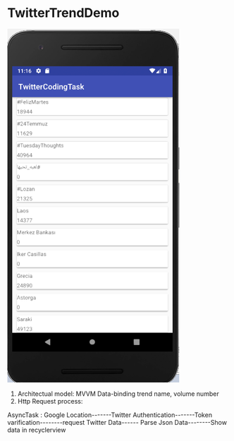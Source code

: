 # TwitterTrendDemo
![default layout](https://github.com/georgekwock/TwitterTrendDemo/blob/master/pic.png)

1. Architectual model: MVVM
   Data-binding trend name, volume number
2. Http Request process:

AsyncTask : Google Location-------Twitter Authentication-------Token varification--------request Twitter Data------
Parse Json Data--------Show data in recyclerview
